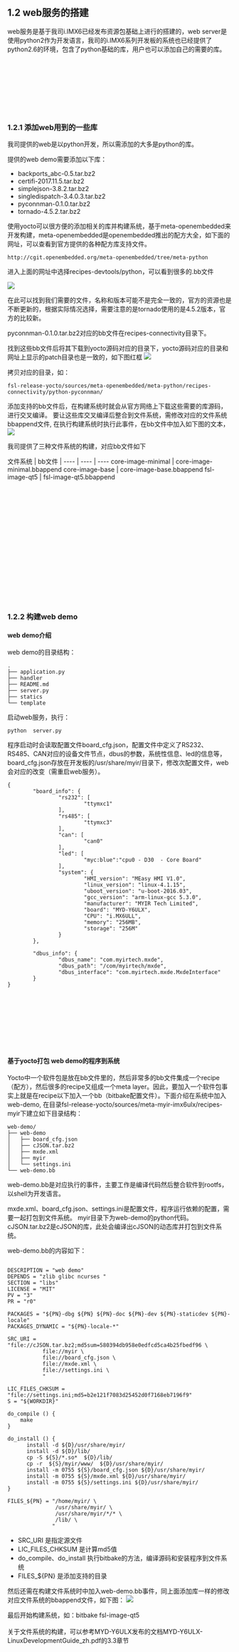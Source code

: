 ## 1.2 web服务的搭建

web服务是基于我司i.IMX6已经发布资源包基础上进行的搭建的，web server是使用python2作为开发语言，我司的i.IMX6系列开发板的系统也已经提供了python2.6的环境，包含了python基础的库，用户也可以添加自己的需要的库。

&nbsp; &nbsp; &nbsp; &nbsp; &nbsp; &nbsp;
&nbsp; &nbsp; &nbsp; &nbsp; &nbsp; &nbsp;












<br />
<br />
<br />
<br />
<br />

### 1.2.1 添加web用到的一些库

我司提供的web是以python开发，所以需添加的大多是python的库。

提供的web demo需要添加以下库：
- backports_abc-0.5.tar.bz2
- certifi-2017.11.5.tar.bz2
- simplejson-3.8.2.tar.bz2
- singledispatch-3.4.0.3.tar.bz2
- pyconnman-0.1.0.tar.bz2
- tornado-4.5.2.tar.bz2

使用yocto可以很方便的添加相关的库并构建系统，基于meta-openembedded来开发构建，meta-openembedded是openembedded推出的配方大全，如下面的网址，可以查看到官方提供的各种配方库支持文件。
```
http://cgit.openembedded.org/meta-openembedded/tree/meta-python
```
进入上面的网址中选择recipes-devtools/python，可以看到很多的.bb文件

![](image/1-2.png)


在此可以找到我们需要的文件，名称和版本可能不是完全一致的，官方的资源也是不断更新的，根据实际情况选择，需要注意的是tornado使用的是4.5.2版本，官方的比较新。

 pyconnman-0.1.0.tar.bz2对应的bb文件在recipes-connectivity目录下。

找到这些bb文件后将其下载到yocto源码对应的目录下，yocto源码对应的目录和网址上显示的patch目录也是一致的，如下图红框
![](image/1-3.png)

拷贝对应的目录，如：
```
fsl-release-yocto/sources/meta-openembedded/meta-python/recipes-connectivity/python-pyconnman/
```

添加支持的bb文件后，在构建系统时就会从官方网络上下载这些需要的库源码，进行交叉编译。
要让这些库交叉编译后整合到文件系统，需修改对应的文件系统bbappend文件,
在执行构建系统时执行此事件，在bb文件中加入如下图的文本，
![](image/1-4.png)

我司提供了三种文件系统的构建，对应bb文件如下

文件系统 | bb文件 |
---- | ---- | ----
core-image-minimal | core-image-minimal.bbappend
core-image-base | core-image-base.bbappend
fsl-image-qt5 | fsl-image-qt5.bbappend

&nbsp; &nbsp; &nbsp; &nbsp; &nbsp; &nbsp;
&nbsp; &nbsp; &nbsp; &nbsp; &nbsp; &nbsp;
<br />
<br />
<br />
<br />
<br />
<br />
<br />
<br />
<br />
<br />
<br />
<br />
<br />
<br />
<br />

### 1.2.2 构建web demo


#### web demo介绍
web demo的目录结构：

```
.
├── application.py
├── handler
├── README.md
├── server.py
├── statics
└── template

```

启动web服务，执行：
```
python  server.py

```

程序启动时会读取配置文件board_cfg.json，配置文件中定义了RS232、RS485、CAN对应的设备文件节点，dbus的参数，系统性信息、led的信息等，board_cfg.json存放在开发板的/usr/share/myir/目录下，修改次配置文件，web会对应的改变（需重启web服务）。
```
{
        "board_info": {
                "rs232": [
                        "ttymxc1"
                ],
                "rs485": [
                        "ttymxc3"
                ],
                "can": [
                        "can0"
                ],
                "led": [
                        "myc:blue":"cpu0 - D30  - Core Board"
                ],
                "system": {
                        "HMI_version": "MEasy HMI V1.0",
                        "linux_version": "linux-4.1.15",
                        "uboot_version": "u-boot-2016.03",
                        "gcc_version": "arm-linux-gcc 5.3.0",
                        "manufacturer": "MYIR Tech Limited",
                        "board": "MYD-Y6ULX",
                        "CPU": "i.MX6ULL",
                        "memory": "256MB",
                        "storage": "256M"
                }
        },

        "dbus_info": {
                "dbus_name": "com.myirtech.mxde",
                "dbus_path": "/com/myirtech/mxde",
                "dbus_interface": "com.myirtech.mxde.MxdeInterface"
        }
}

```


<br />
<br />
<br />
<br />
<br />
<br />
<br />

#### 基于yocto打包 web demo的程序到系统
Yocto中一个软件包是放在bb文件里的，然后非常多的bb文件集成一个recipe（配方），然后很多的recipe又组成一个meta layer。因此，要加入一个软件包事实上就是在recipe以下加入一个bb（bitbake配置文件）。下面介绍在系统中加入web-demo,
在目录fsl-release-yocto/sources/meta-myir-imx6ulx/recipes-myir下建立如下目录结构：

```
web-demo/
├── web-demo
│   ├── board_cfg.json
│   ├── cJSON.tar.bz2
│   ├── mxde.xml
│   ├── myir
│   └── settings.ini
└── web-demo.bb
```

web-demo.bb是对应执行的事件，主要工作是编译代码然后整合软件到rootfs，以shell为开发语言。

mxde.xml、board_cfg.json、settings.ini是配置文件，程序运行依赖的配置，需要一起打包到文件系统。
myir目录下为web-demo的python代码。
cJSON.tar.bz2是cJSON的库，此处会编译出cJSON的动态库并打包到文件系统。


web-demo.bb的内容如下：
```

DESCRIPTION = "web demo"
DEPENDS = "zlib glibc ncurses "
SECTION = "libs"
LICENSE = "MIT"
PV = "3"
PR = "r0"

PACKAGES = "${PN}-dbg ${PN} ${PN}-doc ${PN}-dev ${PN}-staticdev ${PN}-locale"
PACKAGES_DYNAMIC = "${PN}-locale-*"

SRC_URI = "file://cJSON.tar.bz2;md5sum=580394db958e0edfcd5ca4b25fbedf96 \
           file://myir \
           file://board_cfg.json \
           file://mxde.xml \
           file://settings.ini \
           "

LIC_FILES_CHKSUM = "file://settings.ini;md5=b2e121f7083d25452d0f7168eb7196f9"
S = "${WORKDIR}"

do_compile () {
    make
}

do_install () {
      install -d ${D}/usr/share/myir/
      install -d ${D}/lib/
      cp -S ${S}/*.so*  ${D}/lib/
      cp -r  ${S}/myir/www/  ${D}/usr/share/myir/
      install -m 0755 ${S}/board_cfg.json ${D}/usr/share/myir/
      install -m 0755 ${S}/mxde.xml ${D}/usr/share/myir/
      install -m 0755 ${S}/settings.ini ${D}/usr/share/myir/
}

FILES_${PN} = "/home/myir/ \
               /usr/share/myir/ \
               /usr/share/myir/*/* \
               /lib/ \
              "
```


- SRC_URI  是指定源文件
- LIC_FILES_CHKSUM  是计算md5值
- do_compile、do_install  执行bitbake的方法，编译源码和安装程序到文件系统
- FILES_${PN}  是添加支持的目录


然后还需在构建文件系统时中加入web-demo.bb事件，同上面添加库一样的修改对应文件系统的bbappend文件，如下图：
![](image/1-5.png)

最后开始构建系统，如：bitbake fsl-image-qt5
<br />
<br />
关于文件系统的构建，可以参考MYD-Y6ULX发布的文档MYD-Y6ULX-LinuxDevelopmentGuide_zh.pdf的3.3章节







